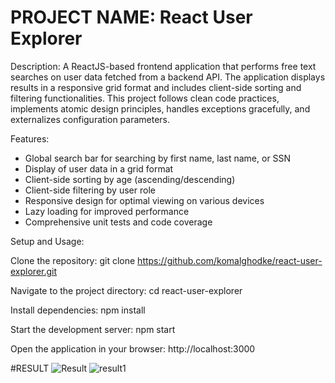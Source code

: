 # PROJECT NAME: React User Explorer

Description: A ReactJS-based frontend application that performs free text searches on user data fetched from a backend API. The application displays results in a responsive grid format and includes client-side sorting and filtering functionalities. This project follows clean code practices, implements atomic design principles, handles exceptions gracefully, and externalizes configuration parameters.

Features:

- Global search bar for searching by first name, last name, or SSN
- Display of user data in a grid format
- Client-side sorting by age (ascending/descending)
- Client-side filtering by user role
- Responsive design for optimal viewing on various devices
- Lazy loading for improved performance
- Comprehensive unit tests and code coverage

Setup and Usage:

Clone the repository: git clone https://github.com/komalghodke/react-user-explorer.git

Navigate to the project directory: cd react-user-explorer

Install dependencies: npm install

Start the development server: npm start

Open the application in your browser: http://localhost:3000

#RESULT
![Result](https://github.com/user-attachments/assets/df7da39e-abfa-4f8c-ade6-fa8636ab4dd8)
![result1](https://github.com/user-attachments/assets/4c2db199-f116-4ec0-809b-f2a5f5dcda58)
